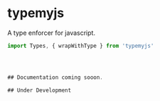 # typemyjs

A type enforcer for javascript.

```javascript
import Types, { wrapWithType } from 'typemyjs'




## Documentation coming sooon.

## Under Development

